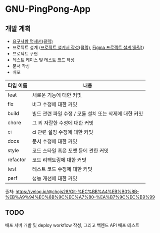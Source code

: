 # GNU-PingPong-App

## 개발 계획

- [요구사항 명세서(클릭)](./요구사항명세서/README.md)
- 프로젝트 설계 ([프로젝트 설계서 작성(클릭)](./프로젝트계획서/README.md), [Figma 프로젝트 설계(클릭)](https://www.figma.com/design/SPUGjiSFsxD8w9OGpCGOTK/%EC%95%B1-%EB%94%94%EC%9E%90%EC%9D%B8?node-id=0-1&t=x3o3fMjl39ZHbQxx-1))
- 프로젝트 구현
- 테스트 케이스 및 테스트 코드 작성
- 문서 작성
- 배포

| 타입 이름 | 내용                                                  |
| --------- | ----------------------------------------------------- |
| feat      | 새로운 기능에 대한 커밋                               |
| fix       | 버그 수정에 대한 커밋                                 |
| build     | 빌드 관련 파일 수정 / 모듈 설치 또는 삭제에 대한 커밋 |
| chore     | 그 외 자잘한 수정에 대한 커밋                         |
| ci        | ci 관련 설정 수정에 대한 커밋                         |
| docs      | 문서 수정에 대한 커밋                                 |
| style     | 코드 스타일 혹은 포맷 등에 관한 커밋                  |
| refactor  | 코드 리팩토링에 대한 커밋                             |
| test      | 테스트 코드 수정에 대한 커밋                          |
| perf      | 성능 개선에 대한 커밋                                 |

출처: https://velog.io/@chojs28/Git-%EC%BB%A4%EB%B0%8B-%EB%A9%94%EC%8B%9C%EC%A7%80-%EA%B7%9C%EC%B9%99


## TODO

배포 서버 개발 및 deploy workflow 작성, 그리고 백엔드 API 배포 테스트
